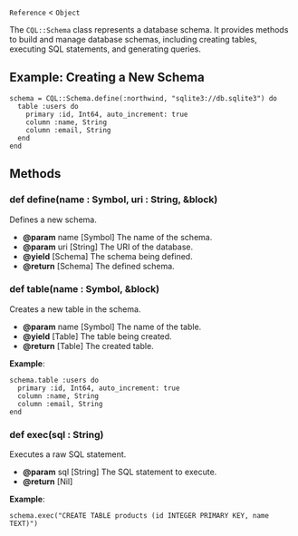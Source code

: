 
`Reference` < `Object`

The `CQL::Schema` class represents a database schema. It provides methods to build and manage database schemas, including creating tables, executing SQL statements, and generating queries.

## Example: Creating a New Schema

```crystal
schema = CQL::Schema.define(:northwind, "sqlite3://db.sqlite3") do
  table :users do
    primary :id, Int64, auto_increment: true
    column :name, String
    column :email, String
  end
end
```

## Methods

### def define(name : Symbol, uri : String, &block)

Defines a new schema.

- **@param** name \[Symbol] The name of the schema.
- **@param** uri \[String] The URI of the database.
- **@yield** \[Schema] The schema being defined.
- **@return** \[Schema] The defined schema.

### def table(name : Symbol, &block)

Creates a new table in the schema.

- **@param** name \[Symbol] The name of the table.
- **@yield** \[Table] The table being created.
- **@return** \[Table] The created table.

**Example**:

```crystal
schema.table :users do
  primary :id, Int64, auto_increment: true
  column :name, String
  column :email, String
end
```

### def exec(sql : String)

Executes a raw SQL statement.

- **@param** sql \[String] The SQL statement to execute.
- **@return** \[Nil]

**Example**:

```crystal
schema.exec("CREATE TABLE products (id INTEGER PRIMARY KEY, name TEXT)")
```
